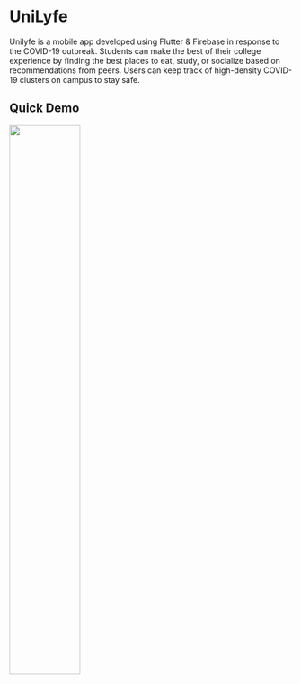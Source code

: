 # UniLyfe
Unilyfe is a mobile app developed using Flutter & Firebase in response to the COVID-19 outbreak. Students can make the best of their college experience by finding the best places to eat, study, or socialize based on recommendations from peers. Users can keep track of high-density COVID-19 clusters on campus to stay safe.

## Quick Demo
<img src="quickdemo.gif" width="50%"/>


